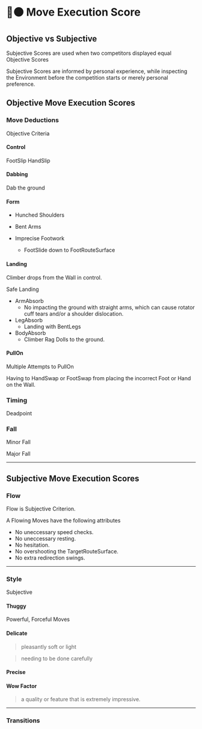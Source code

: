 # 🔷🟠 Move Execution Score

## Objective vs Subjective

Subjective Scores are used when two competitors displayed equal Objective Scores

Subjective Scores are informed by personal experience, while inspecting the Environment before the competition starts or merely personal preference.

## Objective Move Execution Scores


### Move Deductions

Objective Criteria

#### Control

FootSlip
HandSlip


#### Dabbing

Dab the ground 

#### Form

- Hunched Shoulders

- Bent Arms

- Imprecise Footwork
    - FootSlide down to FootRouteSurface 

#### Landing

Climber drops from the Wall in control.

Safe Landing
- ArmAbsorb
    - No impacting the ground with straight arms, which can cause rotator cuff tears and/or a shoulder dislocation. 
- LegAbsorb
    - Landing with BentLegs
- BodyAbsorb
    - Climber Rag Dolls to the ground.

#### PullOn

Multiple Attempts to PullOn

Having to HandSwap or FootSwap from placing the incorrect Foot or Hand on the Wall.


### Timing

Deadpoint

### Fall

Minor Fall

Major Fall



-----------------------------------------------------------------------------------------------------

## Subjective Move Execution Scores

### Flow

Flow is Subjective Criterion.

A Flowing Moves have the following attributes
- No uneccessary speed checks.
- No uneccessary resting.
- No hesitation.
- No overshooting the TargetRouteSurface.
- No extra redirection swings.

-----------------------------------------------------------------------------------------------------

### Style

Subjective

#### Thuggy

Powerful, Forceful Moves

#### Delicate

> pleasantly soft or light

> needing to be done carefully

#### Precise
#### Wow Factor

> a quality or feature that is extremely impressive.
-----------------------------------------------------------------------------------------------------

### Transitions